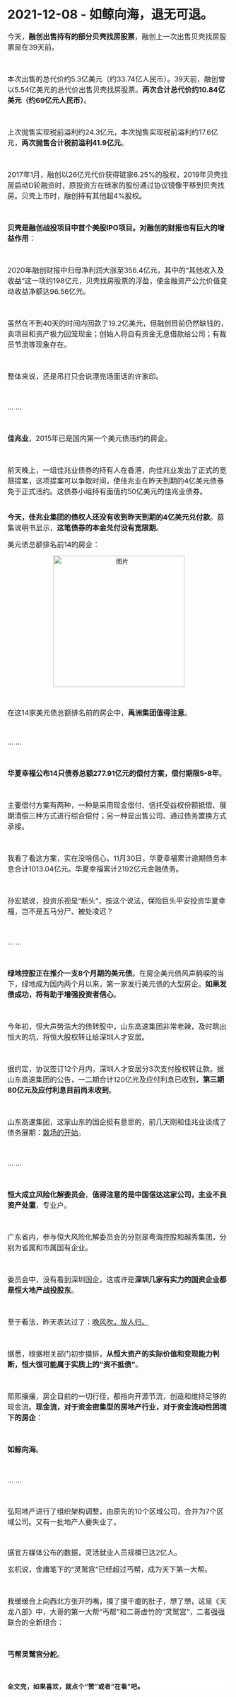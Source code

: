 # 2021-12-08 - 如鲸向海，退无可退。

<p style="visibility: visible;"><span style="font-size: 16px; visibility: visible;">今天，<strong style="visibility: visible;">融创出售持有的部分贝壳找房股票</strong>，融创上一次出售贝壳找房股票是在39天前。</span><br style="visibility: visible;"></p><p style="visibility: visible;"><span style="font-size: 16px; visibility: visible;"><br style="visibility: visible;"></span></p><p style="visibility: visible;"><span style="font-size: 16px; visibility: visible;">本次出售的总代价约5.3亿美元（约33.74亿人民币）。39天前，融创曾以5.54亿美元的总代价出售贝壳找房股票。<strong style="visibility: visible;">两次合计总代价约10.84亿美元（约69亿元人民币）</strong>。</span></p><p style="visibility: visible;"><span style="font-size: 16px; visibility: visible;"><br style="visibility: visible;"></span></p><p style="visibility: visible;"><span style="font-size: 16px; visibility: visible;">上次抛售实现税前溢利约24.3亿元，本次抛售实现税前溢利约17.6亿元，<strong style="visibility: visible;">两次抛售合计税前溢利41.9亿元</strong>。</span></p><p style="visibility: visible;"><span style="font-size: 16px; visibility: visible;"><br style="visibility: visible;"></span></p><p style="visibility: visible;"><span style="font-size: 16px; visibility: visible;">2017年1月，融创以26亿元代价获得链家6.25%的股权，2019年贝壳找房启动D轮融资时，原投资方在链家的股份通过协议镜像平移到贝壳找房。贝壳上市时，融创持有其他超4%股权。<br style="visibility: visible;"></span></p><p style="visibility: visible;"><span style="font-size: 16px; visibility: visible;"><br style="visibility: visible;"></span></p><p style="visibility: visible;"><strong style="visibility: visible;"><span style="font-size: 16px; visibility: visible;">贝壳是融创战投项目中首个美股IPO项目。对融创的财报也有巨大的增益作用</span></strong><span style="font-size: 16px; visibility: visible;">：</span></p><p style="visibility: visible;"><span style="font-size: 16px; visibility: visible;"><br style="visibility: visible;"></span></p><p style="visibility: visible;"><span style="font-size: 16px; visibility: visible;">2020年融创财报中归母净利润大涨至356.4亿元，其中的“其他收入及收益”这一项约198亿元，贝壳找房股票的浮盈，使金融资产公允价值变动收益净额达96.56亿元。</span></p><p style="visibility: visible;"><span style="font-size: 16px; visibility: visible;"><br style="visibility: visible;"></span></p><p style="visibility: visible;"><span style="font-size: 16px; visibility: visible;">虽然在不到40天的时间内回款了19.2亿美元，但融创目前仍然缺钱的，卖项目和资产极力回笼现金；创始人将自有资金无息借款给公司；有裁员节流等现象存在。</span></p><p style="visibility: visible;"><span style="font-size: 16px; visibility: visible;"><br style="visibility: visible;"></span></p><p style="visibility: visible;"><span style="font-size: 16px; visibility: visible;">整体来说，还是吊打只会说漂亮场面话的许家印。<br style="visibility: visible;"></span></p><p style="visibility: visible;"><span style="font-size: 16px; visibility: visible;"><br style="visibility: visible;"></span></p><p style="visibility: visible;"><span style="font-size: 16px; visibility: visible;">... ...<br style="visibility: visible;"></span></p><p style="visibility: visible;"><span style="font-size: 16px; visibility: visible;"><br style="visibility: visible;"></span></p><p style="visibility: visible;"><strong style="visibility: visible;"><span style="font-size: 16px; visibility: visible;">佳兆业</span></strong><span style="font-size: 16px; visibility: visible;">，2015年已是国内第一个美元债违约的房企。<br style="visibility: visible;"></span></p><p style="visibility: visible;"><span style="font-size: 16px; visibility: visible;"><br style="visibility: visible;"></span></p><p style="visibility: visible;"><span style="font-size: 16px; visibility: visible;">前天晚上，一组佳兆业债券的持有人在香港，向佳兆业发出了正式的宽限提案，这项提案可以争取时间，使佳兆业在昨天到期的4亿美元债券免于正式违约。</span><span style="font-size: 16px; visibility: visible;">这债券小组持有面值约50亿美元的佳兆业债券。</span></p><p style="visibility: visible;"><span style="font-size: 16px; visibility: visible;"><br style="visibility: visible;"></span><strong style="visibility: visible;"><span style="font-size: 16px; visibility: visible;">今天，佳兆业集团的债权人还没有收到昨天到期的4亿美元兑付款</span></strong><span style="font-size: 16px; visibility: visible;">。</span><span style="font-size: 16px; visibility: visible;">募集说明书显示，</span><strong style="font-size: 16px; visibility: visible;">这笔债券的本金兑付没有宽限期</strong><span style="font-size: 16px; visibility: visible;">。</span></p><p style="visibility: visible;"><span style="font-size: 16px; visibility: visible;"></span></p><p style="visibility: visible;"><span style="font-size: 16px; visibility: visible;">美元债</span><span style="font-size: 16px; visibility: visible;">总额排名前14的房企</span><span style="font-size: 16px; visibility: visible;">：</span></p><p style="text-align: center; visibility: visible;"><img class="rich_pages wxw-img js_insertlocalimg" data-ratio="1.7116751269035533" data-s="300,640" data-src="http://mmbiz.qpic.cn/mmbiz_png/PiajxSqBRaEKPEMPm8tC4wQZeoBPewQcjh8ibwph3Cia20kt5yicEeZ71qdnuUOEBvjqfpjzfGRcdoBOiaVAzG3JvfQ/0?wx_fmt=png" data-type="png" data-w="985" style="width: 297px !important; height: auto !important; visibility: visible !important;" data-original-style="width: 297px;height: 508px;" data-index="1" src="http://mmbiz.qpic.cn/mmbiz_png/PiajxSqBRaEKPEMPm8tC4wQZeoBPewQcjh8ibwph3Cia20kt5yicEeZ71qdnuUOEBvjqfpjzfGRcdoBOiaVAzG3JvfQ/640?wx_fmt=png&amp;tp=webp&amp;wxfrom=5&amp;wx_lazy=1" _width="297px" alt="图片" data-report-img-idx="0" data-fail="0"></p><p><span style="font-size: 16px;"></span><br></p><p><span style="font-size: 16px;">在这14家美元债总额排名前的房企中，<strong>禹洲集团值得注意</strong>。</span></p><p><br></p><p><span style="font-size: 16px;">... ...<br></span></p><p><span style="font-size: 16px;"><br></span></p><p><strong><span style="font-size: 16px;">华夏幸福公布14只债券总额277.91亿元的偿付方案，偿付期限5-8年</span></strong><span style="font-size: 16px;">。<br></span></p><p><span style="font-size: 16px;"><br></span></p><p><span style="font-size: 16px;">主要偿付方案有两种，一种是采用现金偿付、信托受益权份额抵偿、展期清偿三种方式进行综合偿付；另一种是出售公司、通过债务置换方式承接。<br></span></p><p><span style="font-size: 16px;"><br></span></p><p><span style="font-size: 16px;">我看了看这方案，实在没啥信心。11月30日，华夏幸福累计逾期债务本息合计1013.04亿元。华夏幸福累计2192亿元金融债务。</span></p><p><span style="font-size: 16px;"><br></span></p><p><span style="font-size: 16px;">孙宏斌说，投资乐视是“断头”，按这个说法，保险巨头平安投资华夏幸福，岂不是五马分尸、被处凌迟？</span><br></p><p><span style="font-size: 16px;"><br></span></p><p><span style="font-size: 16px;">... ...<br></span></p><p><span style="font-size: 16px;"><br></span></p><p><strong><span style="font-size: 16px;">绿地控股正在推介一支8个月期的美元债</span></strong><span style="font-size: 16px;">。在房企美元债风声鹤唳的当下，绿地成为国内两个月以来，第一家发行美元债的大型房企。</span><strong><span style="font-size: 16px;">如果发债成功，</span><span style="font-size: 16px;">将有助于增强投资者信心</span></strong><span style="font-size: 16px;">。</span></p><p><span style="font-size: 16px;"><br></span></p><p><span style="font-size: 16px;">今年初，恒大声势浩大的债转股中，山东高速集团非常老辣，及时跳出恒大的坑，将恒大股权转让给深圳人才安居。</span></p><p><span style="font-size: 16px;"><br></span></p><p><span style="font-size: 16px;">据约定，协议签订12个月内，深圳人才安居分3次支付股权转让款。据山东高速集团的公告，一二期合计120亿元及应付利息已收到，<strong>第三期80亿元及应付利息目前尚未收到</strong>。<br></span></p><p><span style="font-size: 16px;"><br></span></p><p><span style="font-size: 16px;">山东高速集团，这家山东的国企挺有意思的，前几天刚和佳兆业谈成了债务展期：<a target="_blank" href="http://mp.weixin.qq.com/s?__biz=MzI1MzI4MDk5NA==&amp;mid=2247489192&amp;idx=1&amp;sn=71f8cc310734aedc74756ab1b9e2995c&amp;chksm=e9d78125dea00833feb88cfff87cff728ba786541d13cb7bbc69cc59b0ab5c071a0c05c10c3b&amp;scene=21#wechat_redirect" textvalue="散场的开始" linktype="text" imgurl="" imgdata="null" data-itemshowtype="0" tab="innerlink" data-linktype="2">散场的开始</a>。<br></span></p><p><span style="font-size: 16px;"><br></span></p><p><span style="font-size: 16px;">... ...</span></p><p><span style="font-size: 16px;"><br></span></p><p><strong><span style="font-size: 16px;">恒大成立风险化解委员会</span></strong><span style="font-size: 16px;">，<strong>值得注意的是中国信达这家公司，主业不良资产处置</strong>，专业户。<br></span></p><p><span style="font-size: 16px;"><br></span></p><p><span style="font-size: 16px;">广东省内，参与恒大风险化解委员会的分别是粤海控股和越秀集团，分别为省属和市属国有企业。<br></span></p><p><span style="font-size: 16px;"><br></span></p><p><span style="font-size: 16px;">委员会中，没有看到深圳国企，这或许是<strong>深圳几家有实力的国资企业都是恒大地产战投股东</strong>。<br></span></p><p><span style="font-size: 16px;"><br></span></p><p><span style="font-size: 16px;">至于看法，昨天表达过了：<a target="_blank" href="http://mp.weixin.qq.com/s?__biz=MzI5NTEwMjI5Nw==&amp;mid=2247484163&amp;idx=1&amp;sn=327d2642979a0904f16c68cca91a90df&amp;chksm=ec59f135db2e7823d93172574a002148aad3581c8814a119bbc874e7e148751d98412c9f0ee7&amp;scene=21#wechat_redirect" textvalue="晚风吹，故人归。" linktype="text" imgurl="" imgdata="null" data-itemshowtype="0" tab="innerlink" data-linktype="2">晚风吹，故人归。</a></span></p><p><span style="font-size: 16px;"><br></span></p><p><span style="font-size: 16px;">据悉，根据相关部门初步摸排，<strong>从恒大资产的实际价值和变现能力判断，恒大很可能属于实质上的“资不抵债”</strong>。</span></p><p><span style="font-size: 16px;"><br></span></p><p><span style="font-size: 16px;">熙熙攘攘，房企目前的一切行径，都指向开源节流，创造和维持足够的现金流。<strong>现金流，对于资金密集型的房地产行业，对于资金流动性困境下的房企</strong>：</span></p><p><strong><span style="font-size: 16px;"><br></span></strong></p><p><span style="font-size: 16px;"></span><strong><span style="font-size: 16px;">如鲸向海</span></strong><span style="font-size: 16px;">。</span></p><p><span style="font-size: 16px;"><br></span></p><p><span style="font-size: 16px;">... ...<br></span></p><p><span style="font-size: 16px;"><br></span></p><p><span style="font-size: 16px;"><span style="font-size: 16px;">弘阳地产</span><span style="font-size: 16px;">进行了组织架构调整，</span><span style="font-size: 16px;">由原先的10个区域公司</span>，合并为7个区域公司。</span><span style="font-size: 16px;">又有一批地产人要失业了。</span></p><p><br></p><p><span style="font-size: 16px;">据官方媒体</span><span style="font-size: 16px;">公布的数据，灵活就业</span><span style="font-size: 16px;">人员规模已达2亿人。</span></p><p><span style="font-size: 16px;"></span></p><p><span style="font-size: 16px;">玄机说，金庸笔下的“灵鹫宫”已经超过丐帮，成为天下第一大帮。</span></p><p><span style="font-size: 16px;"><br></span></p><p><span style="font-size: 16px;">我缓缓合上向西北方张开的嘴，摸了摸干瘪的肚子，想了想，这是《天龙八部》中，大哥的第一大帮“丐帮”和二哥虚竹的“灵鹫宫”，二者强强联合的全新组合：<br></span></p><p><span style="font-size: 16px;"><br></span></p><p><strong><span style="font-size: 16px;">丐帮灵鹫宫分舵</span></strong><span style="font-size: 16px;">。<br></span></p><p><span style="font-size: 16px;"><br></span></p><p style="outline: 0px;max-width: 100%;font-family: -apple-system, BlinkMacSystemFont, &quot;Helvetica Neue&quot;, &quot;PingFang SC&quot;, &quot;Hiragino Sans GB&quot;, &quot;Microsoft YaHei UI&quot;, &quot;Microsoft YaHei&quot;, Arial, sans-serif;letter-spacing: 0.544px;white-space: normal;background-color: rgb(255, 255, 255);box-sizing: border-box !important;overflow-wrap: break-word !important;"><span style="outline: 0px;max-width: 100%;font-size: 16px;box-sizing: border-box !important;overflow-wrap: break-word !important;"><span style="outline: 0px;max-width: 100%;letter-spacing: 0.544px;font-size: 14px;box-sizing: border-box !important;overflow-wrap: break-word !important;"><strong style="outline: 0px;max-width: 100%;box-sizing: border-box !important;overflow-wrap: break-word !important;">全文完，如果喜欢，就点个“赞”或者“在看”吧</strong></span><strong style="outline: 0px;max-width: 100%;letter-spacing: 0.544px;box-sizing: border-box !important;overflow-wrap: break-word !important;"><span style="outline: 0px;max-width: 100%;box-sizing: border-box !important;overflow-wrap: break-word !important;">。</span></strong></span></p><section class="mp_profile_iframe_wrp"><mp-common-profile class="mp_common_widget js_wx_tap_highlight" data-index="0" data-id="MzI1MzI4MDk5NA==" data-headimg="http://mmbiz.qpic.cn/mmbiz_png/11MRJ9lllc34wu1IVTjhUcS1vrnqtpLNNohFWt7ZFyEcxYakwiciaNA25mWEP60J2QFPcE8QLlR7nhIzbl1UgEYw/300?wx_fmt=png&amp;wxfrom=19" data-nickname="" data-alias="transfer_3253280994" data-signature="房地产行业那些事儿；有疑难，看奇谈；如果批评不被允许，那么赞美毫无意义。" data-origin_num="0" data-is_biz_ban="0" data-isban="0" data-verify_status="2" data-biz_account_status="1"></mp-common-profile></section>
